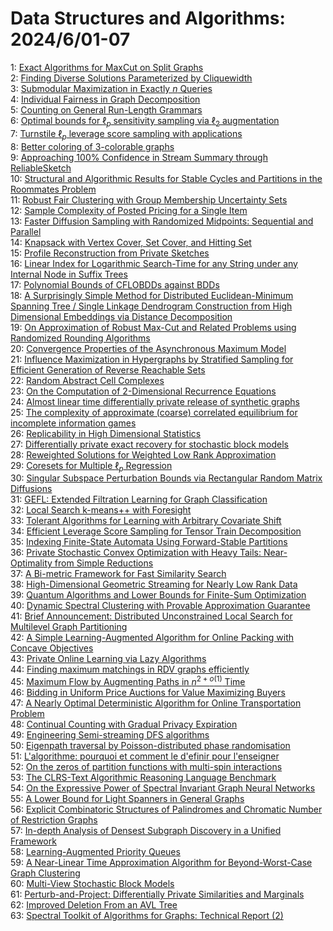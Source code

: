 # Data Structures and Algorithms: 2024/6/01-07  
1: [Exact Algorithms for MaxCut on Split Graphs](https://doi.org/10.48550/arXiv.2405.20599)  
2: [Finding Diverse Solutions Parameterized by Cliquewidth](https://doi.org/10.48550/arXiv.2405.20931)  
3: [Submodular Maximization in Exactly $n$ Queries](https://doi.org/10.48550/arXiv.2406.00148)  
4: [Individual Fairness in Graph Decomposition](https://doi.org/10.48550/arXiv.2406.00213)  
5: [Counting on General Run-Length Grammars](https://doi.org/10.48550/arXiv.2406.00221)  
6: [Optimal bounds for $\ell_p$ sensitivity sampling via $\ell_2$  augmentation](https://doi.org/10.48550/arXiv.2406.00328)  
7: [Turnstile $\ell_p$ leverage score sampling with applications](https://doi.org/10.48550/arXiv.2406.00339)  
8: [Better coloring of 3-colorable graphs](https://doi.org/10.48550/arXiv.2406.00357)  
9: [Approaching 100% Confidence in Stream Summary through ReliableSketch](https://doi.org/10.48550/arXiv.2406.00376)  
10: [Structural and Algorithmic Results for Stable Cycles and Partitions in  the Roommates Problem](https://doi.org/10.48550/arXiv.2406.00437)  
11: [Robust Fair Clustering with Group Membership Uncertainty Sets](https://doi.org/10.48550/arXiv.2406.00599)  
12: [Sample Complexity of Posted Pricing for a Single Item](https://doi.org/10.48550/arXiv.2406.00819)  
13: [Faster Diffusion Sampling with Randomized Midpoints: Sequential and  Parallel](https://doi.org/10.48550/arXiv.2406.00924)  
14: [Knapsack with Vertex Cover, Set Cover, and Hitting Set](https://doi.org/10.48550/arXiv.2406.01057)  
15: [Profile Reconstruction from Private Sketches](https://doi.org/10.48550/arXiv.2406.01158)  
16: [Linear Index for Logarithmic Search-Time for any String under any  Internal Node in Suffix Trees](https://doi.org/10.48550/arXiv.2406.01174)  
17: [Polynomial Bounds of CFLOBDDs against BDDs](https://doi.org/10.48550/arXiv.2406.01525)  
18: [A Surprisingly Simple Method for Distributed Euclidean-Minimum Spanning  Tree / Single Linkage Dendrogram Construction from High Dimensional  Embeddings via Distance Decomposition](https://doi.org/10.48550/arXiv.2406.01739)  
19: [On Approximation of Robust Max-Cut and Related Problems using Randomized  Rounding Algorithms](https://doi.org/10.48550/arXiv.2406.01856)  
20: [Convergence Properties of the Asynchronous Maximum Model](https://doi.org/10.48550/arXiv.2406.01910)  
21: [Influence Maximization in Hypergraphs by Stratified Sampling for  Efficient Generation of Reverse Reachable Sets](https://doi.org/10.48550/arXiv.2406.01911)  
22: [Random Abstract Cell Complexes](https://doi.org/10.48550/arXiv.2406.01999)  
23: [On the Computation of 2-Dimensional Recurrence Equations](https://doi.org/10.48550/arXiv.2406.02082)  
24: [Almost linear time differentially private release of synthetic graphs](https://doi.org/10.48550/arXiv.2406.02156)  
25: [The complexity of approximate (coarse) correlated equilibrium for  incomplete information games](https://doi.org/10.48550/arXiv.2406.02357)  
26: [Replicability in High Dimensional Statistics](https://doi.org/10.48550/arXiv.2406.02628)  
27: [Differentially private exact recovery for stochastic block models](https://doi.org/10.48550/arXiv.2406.02644)  
28: [Reweighted Solutions for Weighted Low Rank Approximation](https://doi.org/10.48550/arXiv.2406.02431)  
29: [Coresets for Multiple $\ell_p$ Regression](https://doi.org/10.48550/arXiv.2406.02432)  
30: [Singular Subspace Perturbation Bounds via Rectangular Random Matrix  Diffusions](https://doi.org/10.48550/arXiv.2406.02502)  
31: [GEFL: Extended Filtration Learning for Graph Classification](https://doi.org/10.48550/arXiv.2406.02732)  
32: [Local Search k-means++ with Foresight](https://doi.org/10.48550/arXiv.2406.02739)  
33: [Tolerant Algorithms for Learning with Arbitrary Covariate Shift](https://doi.org/10.48550/arXiv.2406.02742)  
34: [Efficient Leverage Score Sampling for Tensor Train Decomposition](https://doi.org/10.48550/arXiv.2406.02749)  
35: [Indexing Finite-State Automata Using Forward-Stable Partitions](https://doi.org/10.48550/arXiv.2406.02763)  
36: [Private Stochastic Convex Optimization with Heavy Tails: Near-Optimality  from Simple Reductions](https://doi.org/10.48550/arXiv.2406.02789)  
37: [A Bi-metric Framework for Fast Similarity Search](https://doi.org/10.48550/arXiv.2406.02891)  
38: [High-Dimensional Geometric Streaming for Nearly Low Rank Data](https://doi.org/10.48550/arXiv.2406.02910)  
39: [Quantum Algorithms and Lower Bounds for Finite-Sum Optimization](https://doi.org/10.48550/arXiv.2406.03006)  
40: [Dynamic Spectral Clustering with Provable Approximation Guarantee](https://doi.org/10.48550/arXiv.2406.03152)  
41: [Brief Announcement: Distributed Unconstrained Local Search for  Multilevel Graph Partitioning](https://doi.org/10.48550/arXiv.2406.03169)  
42: [A Simple Learning-Augmented Algorithm for Online Packing with Concave  Objectives](https://doi.org/10.48550/arXiv.2406.03574)  
43: [Private Online Learning via Lazy Algorithms](https://doi.org/10.48550/arXiv.2406.03620)  
44: [Finding maximum matchings in RDV graphs efficiently](https://doi.org/10.48550/arXiv.2406.03632)  
45: [Maximum Flow by Augmenting Paths in $n^{2+o(1)}$ Time](https://doi.org/10.48550/arXiv.2406.03648)  
46: [Bidding in Uniform Price Auctions for Value Maximizing Buyers](https://doi.org/10.48550/arXiv.2406.03674)  
47: [A Nearly Optimal Deterministic Algorithm for Online Transportation  Problem](https://doi.org/10.48550/arXiv.2406.03778)  
48: [Continual Counting with Gradual Privacy Expiration](https://doi.org/10.48550/arXiv.2406.03802)  
49: [Engineering Semi-streaming DFS algorithms](https://doi.org/10.48550/arXiv.2406.03922)  
50: [Eigenpath traversal by Poisson-distributed phase randomisation](https://doi.org/10.48550/arXiv.2406.03972)  
51: [L'algorithme: pourquoi et comment le d\'efinir pour l'enseigner](https://doi.org/10.48550/arXiv.2406.04385)  
52: [On the zeros of partition functions with multi-spin interactions](https://doi.org/10.48550/arXiv.2406.04179)  
53: [The CLRS-Text Algorithmic Reasoning Language Benchmark](https://doi.org/10.48550/arXiv.2406.04229)  
54: [On the Expressive Power of Spectral Invariant Graph Neural Networks](https://doi.org/10.48550/arXiv.2406.04336)  
55: [A Lower Bound for Light Spanners in General Graphs](https://doi.org/10.48550/arXiv.2406.04459)  
56: [Explicit Combinatoric Structures of Palindromes and Chromatic Number of  Restriction Graphs](https://doi.org/10.48550/arXiv.2406.04507)  
57: [In-depth Analysis of Densest Subgraph Discovery in a Unified Framework](https://doi.org/10.48550/arXiv.2406.04738)  
58: [Learning-Augmented Priority Queues](https://doi.org/10.48550/arXiv.2406.04793)  
59: [A Near-Linear Time Approximation Algorithm for Beyond-Worst-Case Graph  Clustering](https://doi.org/10.48550/arXiv.2406.04857)  
60: [Multi-View Stochastic Block Models](https://doi.org/10.48550/arXiv.2406.04860)  
61: [Perturb-and-Project: Differentially Private Similarities and Marginals](https://doi.org/10.48550/arXiv.2406.04868)  
62: [Improved Deletion From an AVL Tree](https://doi.org/10.48550/arXiv.2406.05162)  
63: [Spectral Toolkit of Algorithms for Graphs: Technical Report (2)](https://doi.org/10.48550/arXiv.2407.07096)  